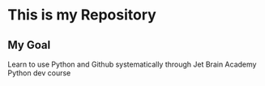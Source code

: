 # This is my Repository
## My Goal
Learn to use Python and Github systematically through Jet Brain Academy Python dev course

